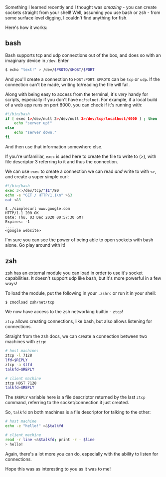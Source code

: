 Something I learned recently and I thought was *amazing* - you can create sockets straight from your shell! Well, assuming you use bash or zsh - from some surface level digging, I couldn't find anything for fish.

Here's how it works:

## bash
Bash supports tcp and udp connections out of the box, and does so with an imaginary device in `/dev`. Enter
```bash
$ echo "text!" > /dev/$PROTO/$HOST/$PORT
```
And you'll create a connection to `HOST:PORT`. `$PROTO` can be `tcp` or `udp`. If the connection can't be made, writing to/reading the file will fail.

Along with being easy to access from the terminal, it's *very* handy for scripts, especially if you don't have `nc`/`telnet`. For example, if a local build of a web app runs on port 8000, you can check if it's running with:

```bash
#!/bin/bash
if [ exec 1>/dev/null 2>/dev/null 3>/dev/tcp/localhost/4000 ] ; then
	echo "server up!"
else
	echo "server down."
fi
```
And then use that information somewhere else. 

If you're unfamiliar, `exec` is used here to create the file to write to (>), with file descriptor 3 referring to it and thus the connection. 

We can use `exec` to create a connection we can read *and* write to with `<>`, and create a super simple curl:
```bash
#!/bin/bash
exec 3<>/dev/tcp/"$1"/80
echo -e "GET / HTTP/1.1\n" >&3
cat <&3
```
```
$ ./simplecurl www.google.com
HTTP/1.1 200 OK
Date: Thu, 03 Dec 2020 00:57:30 GMT
Expires: -1
....
<google website>
```

I'm sure you can see the power of being able to open sockets with bash alone. Go play around with it!

## zsh
zsh has an external module you can load in order to use it's socket capabilities. It doesn't support udp like bash, but it's more powerful in a few ways!

To load the module, put the following in your `.zshrc` or run it in your shell:
```
$ zmodload zsh/net/tcp
```

We now have access to the zsh networking builtin - `ztcp`! 

`ztcp` allows creating connections, like bash, but also allows listening for connections.

Straight from the zsh docs, we can create a connection between two machines with `ztcp`:

```bash
# host machine:
ztcp -l 7128
lfd=$REPLY
ztcp -a $lfd
talkfd=$REPLY

# client machine
ztcp HOST 7128
talkfd=$REPLY
```

The `$REPLY` variable here is a file descriptor returned by the last `ztcp` command, referring to the socket/connection it just created.

So, `talkfd` on both machines is a file descriptor for talking to the other:
```bash
# host machine
echo -e "hello!" >&$talkfd

# client machine
read -r line <&$talkfd; print -r - $line
> hello!
```

Again, there's a lot more you can do, especially with the ability to listen for connections.

Hope this was as interesting to you as it was to me!
